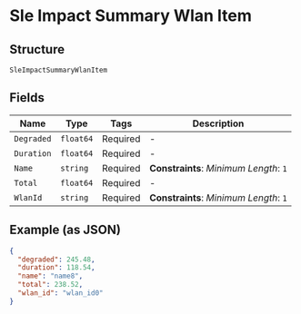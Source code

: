 
# Sle Impact Summary Wlan Item

## Structure

`SleImpactSummaryWlanItem`

## Fields

| Name | Type | Tags | Description |
|  --- | --- | --- | --- |
| `Degraded` | `float64` | Required | - |
| `Duration` | `float64` | Required | - |
| `Name` | `string` | Required | **Constraints**: *Minimum Length*: `1` |
| `Total` | `float64` | Required | - |
| `WlanId` | `string` | Required | **Constraints**: *Minimum Length*: `1` |

## Example (as JSON)

```json
{
  "degraded": 245.48,
  "duration": 118.54,
  "name": "name8",
  "total": 238.52,
  "wlan_id": "wlan_id0"
}
```

